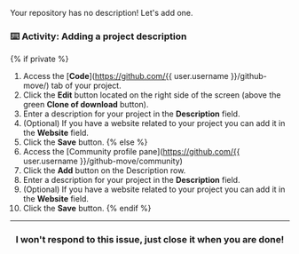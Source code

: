Your repository has no description! Let's add one.

### :keyboard: Activity: Adding a project description

{% if private %}
1. Access the [**Code**](https://github.com/{{ user.username }}/github-move/) tab of your project.
1. Click the **Edit** button located on the right side of the screen (above the green **Clone of download** button).
1. Enter a description for your project in the **Description** field.
1. (Optional) If you have a website related to your project you can add it in the **Website** field.
1. Click the **Save** button.
{% else %}
1. Access the [Community profile pane](https://github.com/{{ user.username }}/github-move/community)
1. Click the **Add** button on the Description row.
1. Enter a description for your project in the **Description** field.
1. (Optional) If you have a website related to your project you can add it in the **Website** field.
1. Click the **Save** button.
{% endif %}

<hr>
<h3 align="center">I won't respond to this issue, just close it when you are done!</h3>
